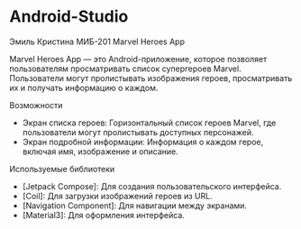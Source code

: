 # Android-Studio
Эмиль Кристина МИБ-201
Marvel Heroes App

Marvel Heroes App — это Android-приложение, которое позволяет пользователям просматривать список супергероев Marvel. Пользователи могут пролистывать изображения героев, просматривать их и получать  информацию о каждом.

Возможности

- Экран списка героев: Горизонтальный список героев Marvel, где пользователи могут пролистывать доступных персонажей.
- Экран подробной информации:  Информация о каждом герое, включая имя, изображение и описание.

Используемые библиотеки

- [Jetpack Compose]: Для создания пользовательского интерфейса.
- [Coil]: Для загрузки изображений героев из URL.
- [Navigation Component]: Для навигации между экранами.
- [Material3]: Для оформления интерфейса.
